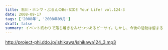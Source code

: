 ```yaml
---
title: 石川・ホンマ・ぶるんのBe-SIDE Your Life! vol.124-3
date: 2008-09-17
tags: ['2008年', '2008年09月']
draft: false
summary: イベント終わりで落ち着きをみせつつあるビーサイ。しかし、今後の活動は留まることを知らず。そして、バンドに恋いこがれバンドに泣きそうなこのメンツに光あらんことを！そのためにもアナタからのメールが必要です・・・はたして本当のLIVEは実行されるのだろうか。来年？再来年？はたまた・・・NAMAE
---
```


http://project-phi.ddo.jp/ishikawa/ishikawa124_3.mp3
